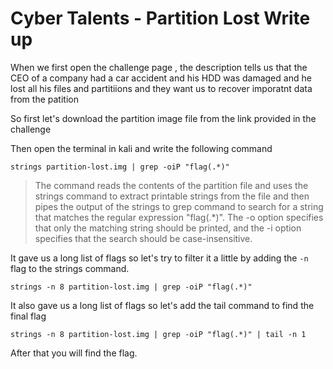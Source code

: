 # Cyber Talents - Partition Lost Write up 

When we first open the challenge  page , the description tells us that 
the CEO of a company had a car accident and his HDD was damaged and he lost 
all his files and partitiions and they want us to recover imporatnt data from the patition 

So first let's download the partition image file from the link provided in the challenge 

Then open the terminal in kali  and write the following command

```Terminal
strings partition-lost.img | grep -oiP "flag(.*)" 
```

> The command reads the contents of the partition file and uses the strings command to extract 
 printable strings from the file and then pipes the output of the strings to grep command to search for a string 
 that matches the regular expression "flag(.*)". The -o option specifies that only the matching string should be printed, and the -i option specifies 
 that the search should be case-insensitive.

It gave us a long list of flags so let's try to filter it a little by adding the `-n` flag to the 
strings command.

```Terminal
strings -n 8 partition-lost.img | grep -oiP "flag(.*)"
```

It also gave us a long list of flags so let's add the tail command to find the final flag

```Terminal
strings -n 8 partition-lost.img | grep -oiP "flag(.*)" | tail -n 1 
```

After that you will find the flag.



